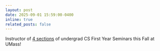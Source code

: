 ```yaml
---
layout: post
date: 2025-09-01 15:59:00-0400
inline: true
related_posts: false
---
```


Instructor of [4 sections](https://vgandhi13.github.io/teaching/) of undergrad CS First Year Seminars this Fall at UMass!
